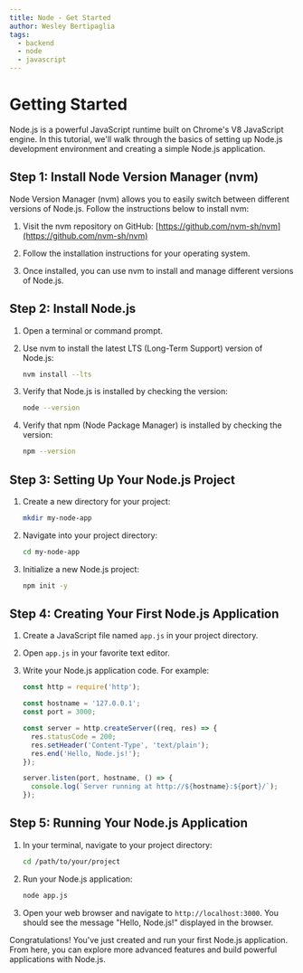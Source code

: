 ```yaml
---
title: Node - Get Started
author: Wesley Bertipaglia
tags:
  - backend
  - node
  - javascript
---
```

# Getting Started

Node.js is a powerful JavaScript runtime built on Chrome's V8 JavaScript engine. In this tutorial, we'll walk through the basics of setting up Node.js development environment and creating a simple Node.js application.

## Step 1: Install Node Version Manager (nvm)

Node Version Manager (nvm) allows you to easily switch between different versions of Node.js. Follow the instructions below to install nvm:

1. Visit the nvm repository on GitHub: [https://github.com/nvm-sh/nvm](https://github.com/nvm-sh/nvm)

2. Follow the installation instructions for your operating system.

3. Once installed, you can use nvm to install and manage different versions of Node.js.

## Step 2: Install Node.js

1. Open a terminal or command prompt.

2. Use nvm to install the latest LTS (Long-Term Support) version of Node.js:

    ```bash
    nvm install --lts
    ```

3. Verify that Node.js is installed by checking the version:

    ```bash
    node --version
    ```

4. Verify that npm (Node Package Manager) is installed by checking the version:

    ```bash
    npm --version
    ```

## Step 3: Setting Up Your Node.js Project

1. Create a new directory for your project:

    ```bash
    mkdir my-node-app
    ```

2. Navigate into your project directory:

    ```bash
    cd my-node-app
    ```

3. Initialize a new Node.js project:

    ```bash
    npm init -y
    ```

## Step 4: Creating Your First Node.js Application

1. Create a JavaScript file named `app.js` in your project directory.

2. Open `app.js` in your favorite text editor.

3. Write your Node.js application code. For example:

    ```javascript
    const http = require('http');

    const hostname = '127.0.0.1';
    const port = 3000;

    const server = http.createServer((req, res) => {
      res.statusCode = 200;
      res.setHeader('Content-Type', 'text/plain');
      res.end('Hello, Node.js!');
    });

    server.listen(port, hostname, () => {
      console.log(`Server running at http://${hostname}:${port}/`);
    });
    ```

## Step 5: Running Your Node.js Application

1. In your terminal, navigate to your project directory:

    ```bash
    cd /path/to/your/project
    ```

2. Run your Node.js application:

    ```bash
    node app.js
    ```

3. Open your web browser and navigate to `http://localhost:3000`. You should see the message "Hello, Node.js!" displayed in the browser.

Congratulations! You've just created and run your first Node.js application. From here, you can explore more advanced features and build powerful applications with Node.js.
